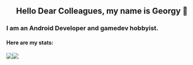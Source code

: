 <h2 align="center"> Hello Dear Colleagues, my name is Georgy 👋 </h2>

### I am an Android Developer and gamedev hobbyist.

#### Here are my stats: 


<div align-items="center"; style="display: flex; flex-direction: row;">
 <img class="img" src="https://github-readme-stats.vercel.app/api?username=Steyrix&show_icons=true&theme=tokyonight" />
 <img class="img" src="https://github-readme-stats.vercel.app/api/top-langs/?username=Steyrix&theme=tokyonight&layout=compact" />
</div>
  

